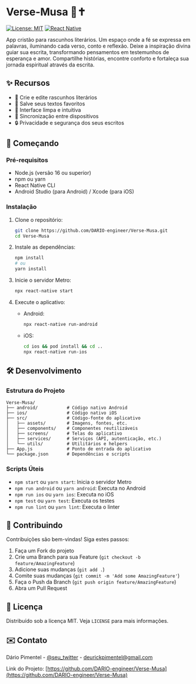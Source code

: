 # Verse-Musa 📖✝️

[![License: MIT](https://img.shields.io/badge/License-MIT-yellow.svg)](https://opensource.org/licenses/MIT)
[![React Native](https://img.shields.io/badge/React_Native-0.73.0-61dafb?logo=react&logoColor=white)](https://reactnative.dev/)

App cristão para rascunhos literários. Um espaço onde a fé se expressa em palavras, iluminando cada verso, conto e reflexão. Deixe a inspiração divina guiar sua escrita, transformando pensamentos em testemunhos de esperança e amor. Compartilhe histórias, encontre conforto e fortaleça sua jornada espiritual através da escrita.

## ✨ Recursos

- 📝 Crie e edite rascunhos literários
- 🔖 Salve seus textos favoritos
- 🌈 Interface limpa e intuitiva
- 🔄 Sincronização entre dispositivos
- 🔒 Privacidade e segurança dos seus escritos

## 🚀 Começando

### Pré-requisitos

- Node.js (versão 16 ou superior)
- npm ou yarn
- React Native CLI
- Android Studio (para Android) / Xcode (para iOS)

### Instalação

1. Clone o repositório:
   ```bash
   git clone https://github.com/DARIO-engineer/Verse-Musa.git
   cd Verse-Musa
   ```

2. Instale as dependências:
   ```bash
   npm install
   # ou
   yarn install
   ```

3. Inicie o servidor Metro:
   ```bash
   npx react-native start
   ```

4. Execute o aplicativo:
   - Android:
     ```bash
     npx react-native run-android
     ```
   - iOS:
     ```bash
     cd ios && pod install && cd ..
     npx react-native run-ios
     ```

## 🛠 Desenvolvimento

### Estrutura do Projeto

```
Verse-Musa/
├── android/           # Código nativo Android
├── ios/               # Código nativo iOS
├── src/               # Código-fonte do aplicativo
│   ├── assets/        # Imagens, fontes, etc.
│   ├── components/    # Componentes reutilizáveis
│   ├── screens/       # Telas do aplicativo
│   ├── services/      # Serviços (API, autenticação, etc.)
│   └── utils/         # Utilitários e helpers
├── App.js             # Ponto de entrada do aplicativo
└── package.json       # Dependências e scripts
```

### Scripts Úteis

- `npm start` ou `yarn start`: Inicia o servidor Metro
- `npm run android` ou `yarn android`: Executa no Android
- `npm run ios` ou `yarn ios`: Executa no iOS
- `npm test` ou `yarn test`: Executa os testes
- `npm run lint` ou `yarn lint`: Executa o linter

## 🤝 Contribuindo

Contribuições são bem-vindas! Siga estes passos:

1. Faça um Fork do projeto
2. Crie uma Branch para sua Feature (`git checkout -b feature/AmazingFeature`)
3. Adicione suas mudanças (`git add .`)
4. Comite suas mudanças (`git commit -m 'Add some AmazingFeature'`)
5. Faça o Push da Branch (`git push origin feature/AmazingFeature`)
6. Abra um Pull Request

## 📄 Licença

Distribuído sob a licença MIT. Veja `LICENSE` para mais informações.

## ✉️ Contato

Dário Pimentel - [@seu_twitter](https://twitter.com/seu_twitter) - deurickpimentel@gmail.com

Link do Projeto: [https://github.com/DARIO-engineer/Verse-Musa](https://github.com/DARIO-engineer/Verse-Musa)
